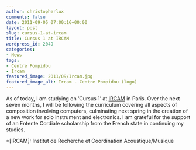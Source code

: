 ```yaml
---
author: christopherlux
comments: false
date: 2011-09-05 07:00:16+00:00
layout: post
slug: cursus-1-at-ircam
title: Cursus 1 at IRCAM
wordpress_id: 2049
categories:
- News
tags:
- Centre Pompidou
- Ircam
featured_image: 2011/09/Ircam.jpg
featured_image_alt: Ircam - Centre Pompidou (logo)
---
```


As of today, I am studying on ‘Cursus 1’ at [IRCAM](http://www.ircam.fr/) in Paris. Over the next seven months, I will be following the curriculum covering all aspects of composition involving computers, culminating next spring in the creation of a new work for solo instrument and electronics. I am grateful for the support of an Entente Cordiale scholarship from the French state in continuing my studies.

*[IRCAM]: Institut de Recherche et Coordination Acoustique/Musique
